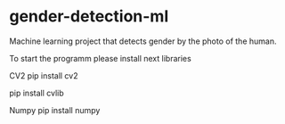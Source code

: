 # gender-detection-ml
Machine learning project that detects gender by the photo of the human.


To start the programm please install next libraries

CV2
pip install cv2

pip install cvlib

Numpy
pip install numpy

